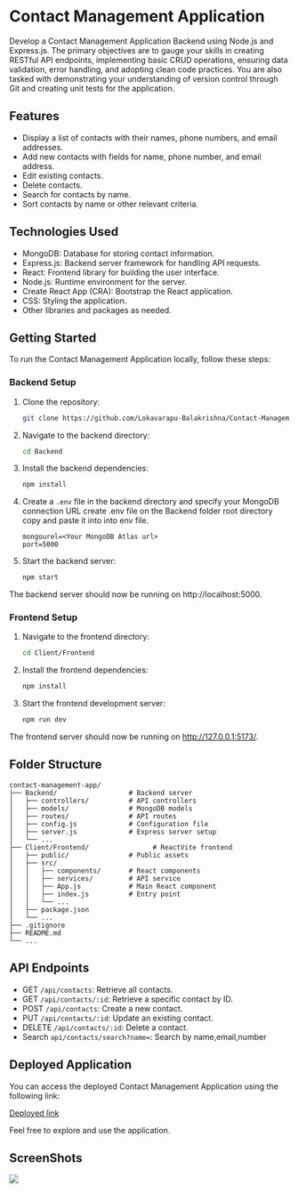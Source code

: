 # Contact Management Application

Develop a Contact Management Application Backend using Node.js and Express.js. The primary objectives are to gauge your skills in creating RESTful API endpoints, implementing basic CRUD operations, ensuring data validation, error handling, and adopting clean code practices. You are also tasked with demonstrating your understanding of version control through Git and creating unit tests for the application.


## Features

- Display a list of contacts with their names, phone numbers, and email addresses.
- Add new contacts with fields for name, phone number, and email address.
- Edit existing contacts.
- Delete contacts.
- Search for contacts by name.
- Sort contacts by name or other relevant criteria.

## Technologies Used

- MongoDB: Database for storing contact information.
- Express.js: Backend server framework for handling API requests.
- React: Frontend library for building the user interface.
- Node.js: Runtime environment for the server.
- Create React App (CRA): Bootstrap the React application.
- CSS: Styling the application.
- Other libraries and packages as needed.

## Getting Started

To run the Contact Management Application locally, follow these steps:

### Backend Setup

1. Clone the repository:

   ```bash
   git clone https://github.com/Lokavarapu-Balakrishna/Contact-Management-Application.git
   ```

2. Navigate to the backend directory:

   ```bash
   cd Backend
   ```

3. Install the backend dependencies:

   ```bash
   npm install
   ```

4. Create a `.env` file in the backend directory and specify your MongoDB connection URL create  .env file on the Backend folder root directory copy and paste it into into env file.

   ```env
   mongourel=<Your MongoDB Atlas url>
   port=5000
   ```

5. Start the backend server:

   ```bash
   npm start
   ```

The backend server should now be running on http://localhost:5000.

### Frontend Setup

1. Navigate to the frontend directory:

   ```bash
   cd Client/Frontend
   ```

2. Install the frontend dependencies:

   ```bash
   npm install
   ```

3. Start the frontend development server:

   ```bash
   npm run dev
   ```

The frontend server should now be running on http://127.0.0.1:5173/.
## Folder Structure

```
contact-management-app/
├── Backend/                  # Backend server
│   ├── controllers/          # API controllers
│   ├── models/               # MongoDB models
│   ├── routes/               # API routes
│   ├── config.js             # Configuration file
│   ├── server.js             # Express server setup
│   └── ...
├── Client/Frontend/                # ReactVite frontend
│   ├── public/               # Public assets
│   ├── src/
│   │   ├── components/       # React components
│   │   ├── services/         # API service
│   │   ├── App.js            # Main React component
│   │   ├── index.js          # Entry point
│   │   └── ...
│   ├── package.json
│   └── ...
├── .gitignore
├── README.md
└── ...
```


## API Endpoints

- GET `/api/contacts`: Retrieve all contacts.
- GET `/api/contacts/:id`: Retrieve a specific contact by ID.
- POST `/api/contacts`: Create a new contact.
- PUT `/api/contacts/:id`: Update an existing contact.
- DELETE `/api/contacts/:id`: Delete a contact.
- Search `api/contacts/search?name=`: Search by name,email,number

## Deployed Application

You can access the deployed Contact Management Application using the following link:

[Deployed link](https://contact-managmentadesh.netlify.app/)

Feel free to explore and use the application.

## ScreenShots 

<img src="./Client/Frontend/src/Images/Screenshot 2023-09-10 174841.png"></img>



